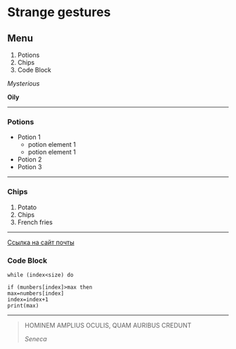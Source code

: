 # Strange gestures

## Menu

1. Potions
6. Chips
2. Code Block

*Mysterious*

**Oily**

---
### Potions
* Potion 1
    * potion element 1
    * potion element 1
* Potion 2
* Potion 3

---
### Chips
1. Potato
2. Chips
3. French fries

---
[Ссылка на сайт почты](Https://mail.ru)

### Code Block

```
while (index<size) do

if (munbers[index]>max then
max=numbers[index]
index=index+1
print(max)
```

---
>HOMINEM AMPLIUS OCULIS, QUAM AURIBUS CREDUNT
>
>*Seneca*